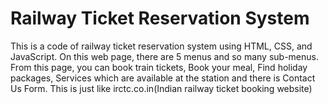 # Railway Ticket Reservation System

This is a code of railway ticket reservation system using HTML, CSS, and JavaScript. On this web page, there are 5 menus and so many sub-menus. From this page, you can book train tickets, Book your meal, Find holiday packages, Services which are available at the station and there is Contact Us Form. This is just like irctc.co.in(Indian railway ticket booking website)
